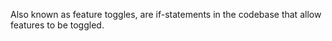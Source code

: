 Also known as feature toggles, are if-statements in the codebase that allow features to be toggled. 